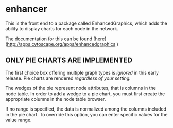 # enhancer

This is the front end to a package called EnhancedGraphics, which adds the 
ability to display charts for each node in the network.

The documentation for this can be found [here]
(http://apps.cytoscape.org/apps/enhancedgraphics )

## ONLY PIE CHARTS ARE IMPLEMENTED

The first choice box offering multiple graph types is *ignored* in this early release.
Pie charts are rendered *regardless of your setting.*

The wedges of the pie represent node attributes, that is columns in the node table.  In order to add a wedge to a pie chart, you must first create the appropriate columns in the node table browser.

If no range is specified, the data is normalized among the columns included in the pie chart.  To override this option, you can enter specific values for the value range.